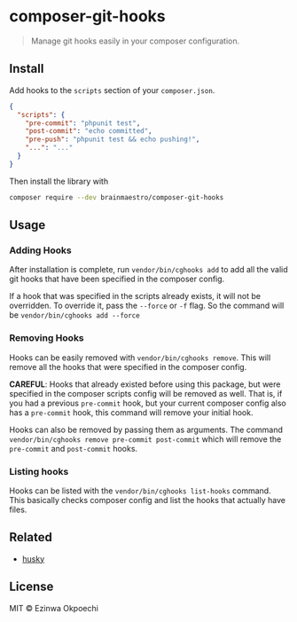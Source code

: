 # composer-git-hooks
> Manage git hooks easily in your composer configuration.

## Install

Add hooks to the `scripts` section of your `composer.json`.

```json
{
  "scripts": {
    "pre-commit": "phpunit test",
    "post-commit": "echo committed",
    "pre-push": "phpunit test && echo pushing!",
    "...": "..."
  }
}
```

Then install the library with
```sh
composer require --dev brainmaestro/composer-git-hooks
```

## Usage

### Adding Hooks

After installation is complete, run `vendor/bin/cghooks add`
to add all the valid git hooks that have been specified in the composer config.

If a hook that was specified in the scripts already exists, it will not be overridden. To override it, pass the `--force` or `-f` flag. So the command will be `vendor/bin/cghooks add --force`

### Removing Hooks

Hooks can be easily removed with `vendor/bin/cghooks remove`. This will remove all the hooks that were specified in the composer config.

**CAREFUL**: Hooks that already existed before using this package, but were specified in the composer scripts config will be removed as well. That is, if you had a previous `pre-commit` hook, but your current composer config also has a `pre-commit` hook, this command will remove your initial hook.

Hooks can also be removed by passing them as arguments. The command `vendor/bin/cghooks remove pre-commit post-commit` which will remove the `pre-commit` and `post-commit` hooks.

### Listing hooks

Hooks can be listed with the `vendor/bin/cghooks list-hooks` command. This basically checks composer config and list the hooks that actually have files.

## Related
- [husky](https://github.com/typicode/husky)


## License
MIT © Ezinwa Okpoechi
